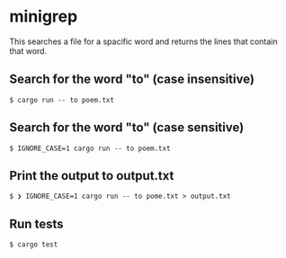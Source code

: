 # minigrep
This searches a file for a spacific word and returns the lines that contain that word.

## Search for the word "to" (case insensitive)
`$ cargo run -- to poem.txt`

## Search for the word "to" (case sensitive)
`$ IGNORE_CASE=1 cargo run -- to poem.txt`

## Print the output to output.txt
`$ ❯ IGNORE_CASE=1 cargo run -- to pome.txt > output.txt`

## Run tests
`$ cargo test`